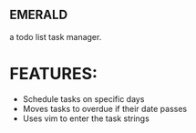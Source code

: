 ## EMERALD

a todo list task manager.


# FEATURES:
- Schedule tasks on specific days
- Moves tasks to overdue if their date passes
- Uses vim to enter the task strings 
